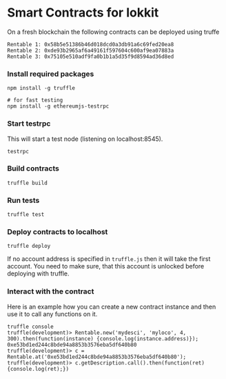 # Smart Contracts for lokkit

On a fresh blockchain the following contracts can be deployed using truffe
```
Rentable 1: 0x58b5e51386b46d018dcd0a3db91a6c69fed20ea8
Rentable 2: 0xde93b2965af6a49161f597604c600af9ea07883a
Rentable 3: 0x75105e510adf9fa0b1b1a5d35f9d8594ad36d8ed
```

### Install required packages
```
npm install -g truffle

# for fast testing
npm install -g ethereumjs-testrpc
```

### Start testrpc
This will start a test node (listening on localhost:8545).
```
testrpc
```

### Build contracts
```
truffle build
```

### Run tests
```
truffle test
```

### Deploy contracts to localhost
```
truffle deploy
```
If no account address is specified in `truffle.js` then it will take the first account.
You need to make sure, that this account is unlocked before deploying with truffle.

### Interact with the contract
Here is an example how you can create a new contract instance
and then use it to call any functions on it.
```
truffle console
truffle(development)> Rentable.new('mydesci', 'myloco', 4, 300).then(function(instance) {console.log(instance.address)});
0xe53bd1ed244c8bde94a8853b3576eba5df640b80
truffle(development)> c = Rentable.at('0xe53bd1ed244c8bde94a8853b3576eba5df640b80');
truffle(development)> c.getDescription.call().then(function(ret){console.log(ret);})
```
